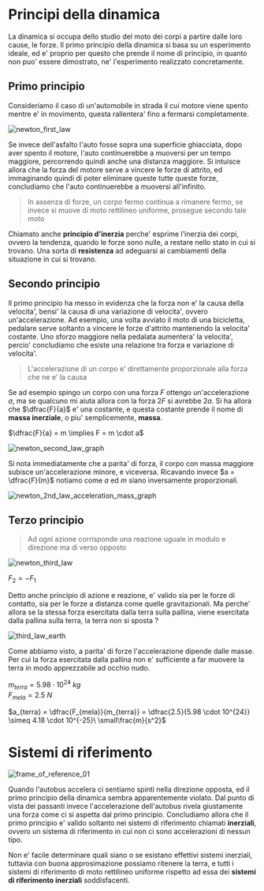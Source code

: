 # Principi della dinamica  

La dinamica si occupa dello studio del moto dei corpi a partire dalle loro cause, le forze.  Il primo principio della dinamica si basa su un esperimento ideale, ed e' proprio per questo che prende il nome di principio, in quanto non puo' essere dimostrato, ne' l'esperimento realizzato concretamente.  

## Primo principio  

Consideriamo il caso di un'automobile in strada il cui motore viene spento mentre e' in movimento, questa rallentera' fino a fermarsi completamente.  

![newton_first_law](https://github.com/dennyb87/phoenomena/assets/7195133/4c503a39-69a4-4bc1-9dae-42d8f94835bf)  

Se invece dell'asfalto l'auto fosse sopra una superficie ghiacciata, dopo aver spento il motore, l'auto continuerebbe a muoversi per un tempo maggiore, percorrendo quindi anche una distanza maggiore. Si intuisce allora che la forza del motore serve a vincere le forze di attrito, ed immaginando quindi di poter eliminare queste tutte queste forze, concludiamo che l'auto continuerebbe a muoversi all'infinito.  

> In assenza di forze, un corpo fermo continua a rimanere fermo, se invece si muove di moto rettilineo uniforme, prosegue secondo tale moto

Chiamato anche **principio d'inerzia** perche' esprime l'inerzia dei corpi, ovvero la tendenza, quando le forze sono nulle, a restare nello stato in cui si trovano. Una sorta di **resistenza** ad adeguarsi ai cambiamenti della situazione in cui si trovano.  

## Secondo principio  

Il primo principio ha messo in evidenza che la forza non e' la causa della velocita', bensi' la causa di una variazione di velocita', ovvero un'accelerazione. Ad esempio, una volta avviato il moto di una bicicletta, pedalare serve soltanto a vincere le forze d'attrito mantenendo la velocita' costante. Uno sforzo maggiore nella pedalata aumentera' la velocita', percio' concludiamo che esiste una relazione tra forza e variazione di velocita'.  

> L'accelerazione di un corpo e' direttamente proporzionale alla forza che ne e' la causa  

Se ad esempio spingo un corpo con una forza $F$ ottengo un'accelerazione $a$, ma se qualcuno mi aiuta allora con la forza $2F$ si avrebbe $2a$. Si ha allora che $\dfrac{F}{a}$ e' una costante, e questa costante prende il nome di **massa inerziale**, o piu' semplicemente, **massa**.  

$\dfrac{F}{a} = m \implies F = m \cdot a$  

![newton_second_law_graph](https://github.com/dennyb87/phoenomena/assets/7195133/1d70a5cc-61b4-4873-b907-af861859b56d)  

Si nota immediatamente che a parita' di forza, il corpo con massa maggiore subisce un'accelerazione minore, e viceversa. Ricavando invece $a = \dfrac{F}{m}$ notiamo come $a$ ed $m$ siano inversamente proporzionali.  

![newton_2nd_law_acceleration_mass_graph](https://github.com/dennyb87/phoenomena/assets/7195133/3b30a194-5f5a-412e-bada-460323684f1f)  

## Terzo principio  

> Ad ogni azione corrisponde una reazione uguale in modulo e direzione ma di verso opposto  

![newton_third_law](https://github.com/dennyb87/phoenomena/assets/7195133/fe33f976-f316-4a55-8e5a-39b7865619d8)  

$F_2 = - F_1$  

Detto anche principio di azione e reazione, e' valido sia per le forze di contatto, sia per le forze a distanza come quelle gravitazionali. Ma perche' allora se la stessa forza esercitata dalla terra sulla pallina, viene esercitata dalla pallina sulla terra, la terra non si sposta ?  

![third_law_earth](https://github.com/dennyb87/phoenomena/assets/7195133/3342168b-d2cb-4350-aaca-d60ee243febe)  

Come abbiamo visto, a parita' di forze l'accelerazione dipende dalle masse. Per cui la forza esercitata dalla pallina non e' sufficiente a far muovere la terra in modo apprezzabile ad occhio nudo.  

$m_{terra} = 5.98 \cdot 10^{24}\ kg$  
$F_{mela} = 2.5\ N$  

$a_{terra} = \dfrac{F_{mela}}{m_{terra}} = \dfrac{2.5}{5.98 \cdot 10^{24}} \simeq 4.18 \cdot 10^{-25}\ \small\frac{m}{s^2}$  

# Sistemi di riferimento  

![frame_of_reference_01](https://github.com/dennyb87/phoenomena/assets/7195133/7837842a-9064-4fc2-9ed0-7e7282e7b266)  

Quando l'autobus accelera ci sentiamo spinti nella direzione opposta, ed il primo principio della dinamica sembra apparentemente violato. Dal punto di vista dei passanti invece l'accelerazione dell'autobus rivela giustamente una forza come ci si aspetta dal primo principio. Concludiamo allora che il primo principio e' valido soltanto nei sistemi di riferimento chiamati **inerziali**, ovvero un sistema di riferimento in cui non ci sono accelerazioni di nessun tipo.  

Non e' facile determinare quali siano o se esistano effettivi sistemi inerziali, tuttavia con buona approsimazione possiamo ritenere la terra, e tutti i sistemi di riferimento di moto rettilineo uniforme rispetto ad essa dei **sistemi di riferimento inerziali** soddisfacenti.  


